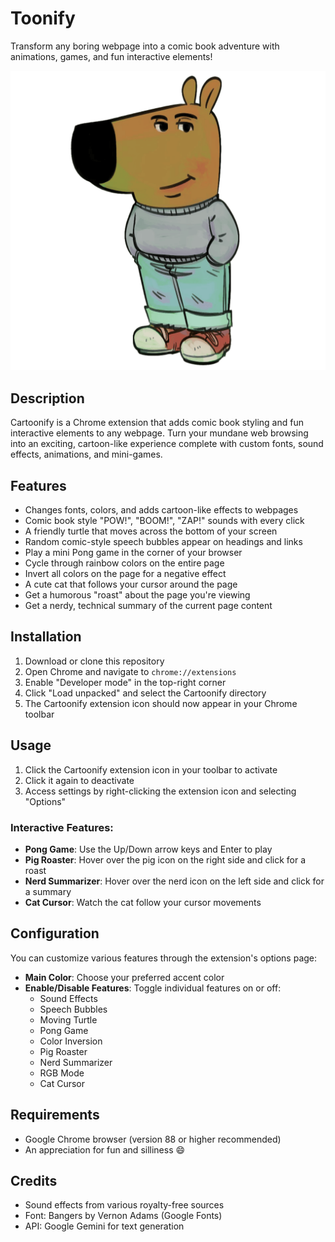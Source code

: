 # Toonify

Transform any boring webpage into a comic book adventure with animations, games, and fun interactive elements!

![Cartoonify Banner](media/chillguy.png)

## Description

Cartoonify is a Chrome extension that adds comic book styling and fun interactive elements to any webpage. Turn your mundane web browsing into an exciting, cartoon-like experience complete with custom fonts, sound effects, animations, and mini-games.

## Features

- Changes fonts, colors, and adds cartoon-like effects to webpages
- Comic book style "POW!", "BOOM!", "ZAP!" sounds with every click
- A friendly turtle that moves across the bottom of your screen
- Random comic-style speech bubbles appear on headings and links
- Play a mini Pong game in the corner of your browser
- Cycle through rainbow colors on the entire page
- Invert all colors on the page for a negative effect
- A cute cat that follows your cursor around the page
- Get a humorous "roast" about the page you're viewing
- Get a nerdy, technical summary of the current page content

## Installation

1. Download or clone this repository
2. Open Chrome and navigate to `chrome://extensions`
3. Enable "Developer mode" in the top-right corner
4. Click "Load unpacked" and select the Cartoonify directory
5. The Cartoonify extension icon should now appear in your Chrome toolbar

## Usage

1. Click the Cartoonify extension icon in your toolbar to activate
2. Click it again to deactivate
3. Access settings by right-clicking the extension icon and selecting "Options"

### Interactive Features:
- **Pong Game**: Use the Up/Down arrow keys and Enter to play
- **Pig Roaster**: Hover over the pig icon on the right side and click for a roast
- **Nerd Summarizer**: Hover over the nerd icon on the left side and click for a summary
- **Cat Cursor**: Watch the cat follow your cursor movements

## Configuration

You can customize various features through the extension's options page:

- **Main Color**: Choose your preferred accent color
- **Enable/Disable Features**: Toggle individual features on or off:
  - Sound Effects
  - Speech Bubbles
  - Moving Turtle
  - Pong Game
  - Color Inversion
  - Pig Roaster
  - Nerd Summarizer
  - RGB Mode
  - Cat Cursor

## Requirements

- Google Chrome browser (version 88 or higher recommended)
- An appreciation for fun and silliness 😄


## Credits

- Sound effects from various royalty-free sources
- Font: Bangers by Vernon Adams (Google Fonts)
- API: Google Gemini for text generation